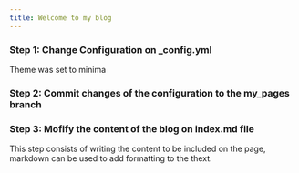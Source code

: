 ```yaml
---
title: Welcome to my blog
---
```


### Step 1: Change Configuration on _config.yml
Theme was set to minima

### Step 2: Commit changes of the configuration to the my_pages branch

### Step 3: Mofify the content of the blog on index.md file
This step consists of writing the content to be included on the page, markdown can be used to add formatting to the thext.

